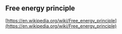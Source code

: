 ## Free energy principle
  
  [https://en.wikipedia.org/wiki/Free_energy_principle](https://en.wikipedia.org/wiki/Free_energy_principle)